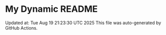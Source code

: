 # My Dynamic README
Updated at: Tue Aug 19 21:23:30 UTC 2025
This file was auto-generated by GitHub Actions.
